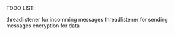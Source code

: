 ###
TODO LIST:

threadlistener for incomming messages
threadlistener for sending messages
encryption for data

